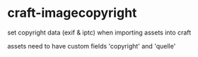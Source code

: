 # craft-imagecopyright
set copyright data (exif &amp; iptc) when importing assets into craft

assets need to have custom fields 'copyright' and 'quelle'
